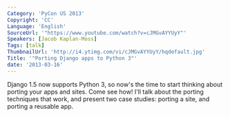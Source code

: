 ```yaml
---
Category: 'PyCon US 2013'
Copyright: 'CC'
Language: 'English'
SourceUrl: '"https://www.youtube.com/watch?v=cJMGvAYYUyY"'
Speakers: [Jacob Kaplan-Moss]
Tags: [talk]
ThumbnailUrl: 'http://i4.ytimg.com/vi/cJMGvAYYUyY/hqdefault.jpg'
Title: '"Porting Django apps to Python 3"'
date: '2013-03-16'
---
```

Django 1.5 now supports Python 3, so now's the time to start thinking about porting your apps and sites. Come see how! I'll talk about the porting techniques that work, and present two case studies: porting a site, and porting a reusable app.